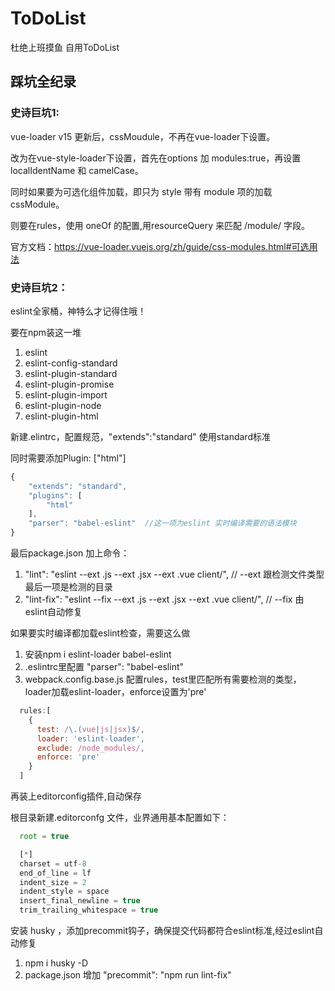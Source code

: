 # ToDoList
杜绝上班摸鱼 自用ToDoList

## 踩坑全纪录

### 史诗巨坑1:

vue-loader v15 更新后，cssMoudule，不再在vue-loader下设置。

改为在vue-style-loader下设置，首先在options 加 modules:true，再设置 localIdentName 和 camelCase。

同时如果要为可选化组件加载，即只为 style 带有 module 项的加载 cssModule。

则要在rules，使用 oneOf 的配置,用resourceQuery 来匹配 /module/ 字段。

官方文档：https://vue-loader.vuejs.org/zh/guide/css-modules.html#可选用法

### 史诗巨坑2：

eslint全家桶，神特么才记得住哦！

要在npm装这一堆

1. eslint
2. eslint-config-standard
3. eslint-plugin-standard
4. eslint-plugin-promise
5. eslint-plugin-import
6. eslint-plugin-node
7. eslint-plugin-html

新建.elintrc，配置规范，"extends":"standard" 使用standard标准

同时需要添加Plugin: ["html"]
```javascript
{
    "extends": "standard",
    "plugins": [
        "html"
    ],
    "parser": "babel-eslint"  //这一项为eslint 实时编译需要的语法模块
}
```
最后package.json 加上命令：

1. "lint": "eslint --ext .js --ext .jsx --ext .vue client/",
// --ext 跟检测文件类型 最后一项是检测的目录
2. "lint-fix": "eslint --fix --ext .js --ext .jsx --ext .vue client/",
// --fix 由eslint自动修复

如果要实时编译都加载eslint检查，需要这么做

1. 安装npm i eslint-loader babel-eslint
2. .eslintrc里配置 "parser": "babel-eslint"
3. webpack.config.base.js 配置rules，test里匹配所有需要检测的类型，loader加载eslint-loader，enforce设置为'pre'

```javascript
  rules:[
    {
      test: /\.(vue|js|jsx)$/,
      loader: 'eslint-loader',
      exclude: /node_modules/,
      enforce: 'pre'
    }
  ]
```

再装上editorconfig插件,自动保存

根目录新建.editorconfg 文件，业界通用基本配置如下：

```javascript
  root = true

  [*]
  charset = utf-8
  end_of_line = lf
  indent_size = 2
  indent_style = space
  insert_final_newline = true
  trim_trailing_whitespace = true
```

安装 husky ，添加precommit钩子，确保提交代码都符合eslint标准,经过eslint自动修复
1. npm i husky -D
2. package.json 增加 "precommit": "npm run lint-fix"
